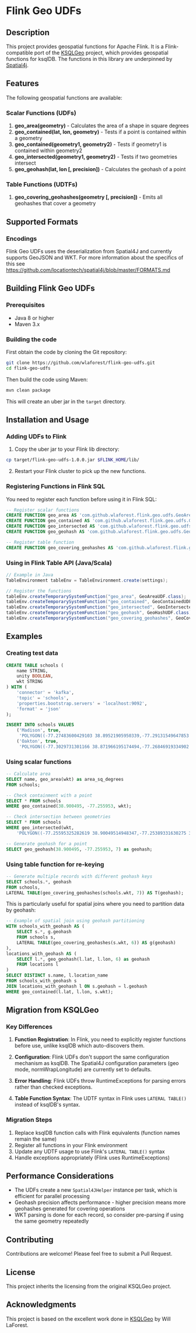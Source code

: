 # Flink Geo UDFs

## Description

This project provides geospatial functions for Apache Flink. It is a Flink-compatible port of the [KSQLGeo](https://github.com/wlaforest/KSQLGeo) project, which provides geospatial functions for ksqlDB. The functions in this library are underpinned by [Spatial4j](https://github.com/locationtech/spatial4j).

## Features

The following geospatial functions are available:

### Scalar Functions (UDFs)

1. **geo_area(geometry)** - Calculates the area of a shape in square degrees
2. **geo_contained(lat, lon, geometry)** - Tests if a point is contained within a geometry
3. **geo_contained(geometry1, geometry2)** - Tests if geometry1 is contained within geometry2
4. **geo_intersected(geometry1, geometry2)** - Tests if two geometries intersect
5. **geo_geohash(lat, lon [, precision])** - Calculates the geohash of a point

### Table Functions (UDTFs)

1. **geo_covering_geohashes(geometry [, precision])** - Emits all geohashes that cover a geometry

## Supported Formats

### Encodings

Flink Geo UDFs uses the deserialization from Spatial4J and currently supports GeoJSON and WKT. For more information about the specifics of this see https://github.com/locationtech/spatial4j/blob/master/FORMATS.md

## Building Flink Geo UDFs

### Prerequisites

- Java 8 or higher
- Maven 3.x

### Building the code

First obtain the code by cloning the Git repository:

```bash
git clone https://github.com/wlaforest/flink-geo-udfs.git
cd flink-geo-udfs
```

Then build the code using Maven:

```bash
mvn clean package
```

This will create an uber jar in the `target` directory.

## Installation and Usage

### Adding UDFs to Flink

1. Copy the uber jar to your Flink lib directory:

```bash
cp target/flink-geo-udfs-1.0.0.jar $FLINK_HOME/lib/
```

2. Restart your Flink cluster to pick up the new functions.

### Registering Functions in Flink SQL

You need to register each function before using it in Flink SQL:

```sql
-- Register scalar functions
CREATE FUNCTION geo_area AS 'com.github.wlaforest.flink.geo.udfs.GeoAreaUDF';
CREATE FUNCTION geo_contained AS 'com.github.wlaforest.flink.geo.udfs.GeoContainedUDF';
CREATE FUNCTION geo_intersected AS 'com.github.wlaforest.flink.geo.udfs.GeoIntersectedUDF';
CREATE FUNCTION geo_geohash AS 'com.github.wlaforest.flink.geo.udfs.GeoHashUDF';

-- Register table function
CREATE FUNCTION geo_covering_geohashes AS 'com.github.wlaforest.flink.geo.udfs.GeoCoveringGeoHashesUDTF';
```

### Using in Flink Table API (Java/Scala)

```java
// Example in Java
TableEnvironment tableEnv = TableEnvironment.create(settings);

// Register the functions
tableEnv.createTemporarySystemFunction("geo_area", GeoAreaUDF.class);
tableEnv.createTemporarySystemFunction("geo_contained", GeoContainedUDF.class);
tableEnv.createTemporarySystemFunction("geo_intersected", GeoIntersectedUDF.class);
tableEnv.createTemporarySystemFunction("geo_geohash", GeoHashUDF.class);
tableEnv.createTemporarySystemFunction("geo_covering_geohashes", GeoCoveringGeoHashesUDTF.class);
```

## Examples

### Creating test data

```sql
CREATE TABLE schools (
    name STRING,
    unity BOOLEAN,
    wkt STRING
) WITH (
    'connector' = 'kafka',
    'topic' = 'schools',
    'properties.bootstrap.servers' = 'localhost:9092',
    'format' = 'json'
);

INSERT INTO schools VALUES 
    ('Madison', true, 
     'POLYGON((-77.27483600429103 38.89521905950339,-77.29131549647853 38.892012508280466,-77.31277316859767 38.89254694353762,-77.32066959193752 38.901097360742895,-77.31277316859767 38.90750949802689,-77.29938358119533 38.90697517537252,-77.30384677699611 38.91378748795597,-77.29818195155666 38.916325241169524,-77.30556339076564 38.92927972487108,-77.29869693568752 38.929413263931195,-77.29200214198634 38.93315225554382,-77.28307575038478 38.92741015163275,-77.2705444698672 38.92126692120997,-77.26608127406642 38.916191677473286,-77.2511467342715 38.91819510652208,-77.24634021571681 38.91191750646839,-77.27483600429103 38.89521905950339))'),
    ('Oakton', true,
     'POLYGON((-77.3029731301166 38.871966195174494,-77.26846919334902 38.89027347822612,-77.29662165916933 38.88492877364056,-77.34846339500918 38.89575138309681,-77.33249888695254 38.8699614616396,-77.3029731301166 38.871966195174494))');
```

### Using scalar functions

```sql
-- Calculate area
SELECT name, geo_area(wkt) as area_sq_degrees
FROM schools;

-- Check containment with a point
SELECT * FROM schools
WHERE geo_contained(38.900495, -77.255953, wkt);

-- Check intersection between geometries
SELECT * FROM schools
WHERE geo_intersected(wkt, 
    'POLYGON((-77.25595325282619 38.90049514948347,-77.25389331630275 38.90503717840573,-77.289598882709 38.91171610485367,-77.2760376339297 38.889539649049034,-77.25595325282619 38.90049514948347))');

-- Generate geohash for a point
SELECT geo_geohash(38.900495, -77.255953, 7) as geohash;
```

### Using table function for re-keying

```sql
-- Generate multiple records with different geohash keys
SELECT schools.*, geohash
FROM schools,
LATERAL TABLE(geo_covering_geohashes(schools.wkt, 7)) AS T(geohash);
```

This is particularly useful for spatial joins where you need to partition data by geohash:

```sql
-- Example of spatial join using geohash partitioning
WITH schools_with_geohash AS (
    SELECT s.*, g.geohash
    FROM schools s,
    LATERAL TABLE(geo_covering_geohashes(s.wkt, 6)) AS g(geohash)
),
locations_with_geohash AS (
    SELECT l.*, geo_geohash(l.lat, l.lon, 6) as geohash
    FROM locations l
)
SELECT DISTINCT s.name, l.location_name
FROM schools_with_geohash s
JOIN locations_with_geohash l ON s.geohash = l.geohash
WHERE geo_contained(l.lat, l.lon, s.wkt);
```

## Migration from KSQLGeo

### Key Differences

1. **Function Registration**: In Flink, you need to explicitly register functions before use, unlike ksqlDB which auto-discovers them.

2. **Configuration**: Flink UDFs don't support the same configuration mechanism as ksqlDB. The Spatial4J configuration parameters (geo mode, normWrapLongitude) are currently set to defaults.

3. **Error Handling**: Flink UDFs throw RuntimeExceptions for parsing errors rather than checked exceptions.

4. **Table Function Syntax**: The UDTF syntax in Flink uses `LATERAL TABLE()` instead of ksqlDB's syntax.

### Migration Steps

1. Replace ksqlDB function calls with Flink equivalents (function names remain the same)
2. Register all functions in your Flink environment
3. Update any UDTF usage to use Flink's `LATERAL TABLE()` syntax
4. Handle exceptions appropriately (Flink uses RuntimeExceptions)

## Performance Considerations

- The UDFs create a new `Spatial4JHelper` instance per task, which is efficient for parallel processing
- Geohash precision affects performance - higher precision means more geohashes generated for covering operations
- WKT parsing is done for each record, so consider pre-parsing if using the same geometry repeatedly

## Contributing

Contributions are welcome! Please feel free to submit a Pull Request.

## License

This project inherits the licensing from the original KSQLGeo project.

## Acknowledgments

This project is based on the excellent work done in [KSQLGeo](https://github.com/wlaforest/KSQLGeo) by Will LaForest.
